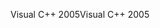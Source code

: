 <span data-ttu-id="65856-101">Visual C++ 2005</span><span class="sxs-lookup"><span data-stu-id="65856-101">Visual C++ 2005</span></span>